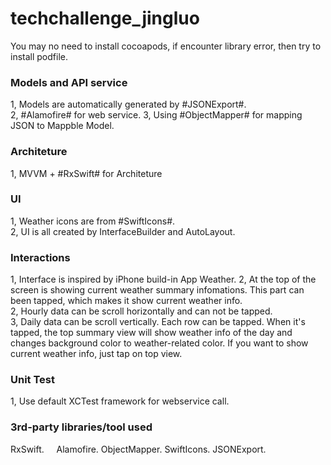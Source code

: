 # techchallenge_jingluo


You may no need to install cocoapods, if encounter library error, then try to install podfile.

### Models and API service ###
1, Models are automatically generated by #JSONExport#.  
2, #Alamofire# for web service. 
3, Using #ObjectMapper# for mapping JSON to Mappble Model. 


### Architeture ###
1, MVVM + #RxSwift# for Architeture  


### UI ###
1, Weather icons are from #SwiftIcons#.  
2, UI is all created by InterfaceBuilder and AutoLayout.  


### Interactions ###
1, Interface is inspired by iPhone build-in App Weather. 
2, At the top of the screen is showing current weather summary infomations. This part can been tapped, which makes it show current weather info.  
2, Hourly data can be scroll horizontally and can not be tapped.  
3, Daily data can be scroll vertically. Each row can be tapped. When it's tapped, the top summary view will show weather info of the day and changes background color to weather-related color. If you want to show current weather info, just tap on top view.  


### Unit Test ###
1, Use default XCTest framework for webservice call.


### 3rd-party libraries/tool used ###
RxSwift.    
Alamofire. 
ObjectMapper. 
SwiftIcons. 
JSONExport. 

